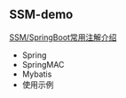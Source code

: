 ## SSM-demo
[SSM/SpringBoot常用注解介绍]("https://github.com/feihb123/SSM-demo/blob/master/Annotation.md")
- Spring
- SpringMAC
- Mybatis
- 使用示例
